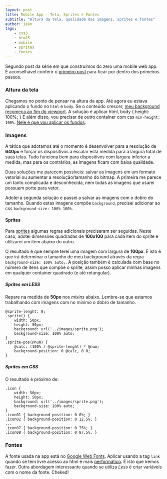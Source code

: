 ```yaml
---
layout: post
title: Mobile App - Tela, Sprites e Fontes
subtitle: "Altura da tela, qualidade das imagens, sprites e fontes"
author: jean
tags:
    - css3
    - html5
    - mobile
    - sprites
    - fontes
---
```


Segundo post da série em que construímos do zero uma mobile web app.<br> É aconselhável conferir o [primeiro post](//gri.fo/blog/mobile-app-parte-1) para ficar por dentro dos primeiros passos.

### Altura da tela

Chegamos no ponto de pensar na altura da app. Até agora eu estava aplicando o fundo no `html` e `body`. Se o conteúdo crescer, [meu background recomeça ao fim do viewport](http://jsbin.com/apotoz/1). A solução é aplicar
    html, body { height: 100%; }
E além disso, vou precisar de outro container com css `min-height: 100%`. [Nele é que vou aplicar os fundos](http://jsbin.com/apotoz/2).

### Imagens

A tática que adotamos até o momento é desenvolver para a resolução de **640px** e forçar os dispositivos a escalar esta medida para a largura total de suas telas. Tudo funciona bem para dispositivos com largura inferior a medida, mas para os contrários, as imagens ficam com baixa qualidade.

Duas soluções me parecem possíveis: salvar as imagens em um formato vetorial ou aumentar a resolução/tamanho do bitmap. A primeira me parece um tanto complicada e desconhecida, nem todas as imagens que usarei possuem porte para vetor. 

Adotei a segunda solução e passei a salvar as imagens com o dobro do tamanho. Quando estas imagens compõe `background`, precisei adicionar ao css `background-size: 100% 100%`. 


#### Sprites
Para [sprites](http://css-tricks.com/css-sprites) algumas regras adicionais precisaram ser seguidas. Neste caso, adotei dimensões quadradas de **100x100** para cada item do sprite e utilizarei um item abaixo do outro.

O resultado é que sempre terei uma imagem com largura de **100px**. E isto é que irá determinar o tamanho de meu background através da regra `background-size: 100% auto;`. A posição também é calculada com base no número de itens que compõe o sprite, assim posso aplicar minhas imagens em qualquer container quadrado (e até retangular).

##### Sprites em LESS
Repare na medida de **50px** nos *mixins* abaixo. Lembre-se que estamos trabalhando com imagens com no mínimo o dobro de tamanho.

<pre><code class="no-highlight">@sprite-lenght: 8;
.sprite() {
    width: 50px;
    height: 50px;
    background: url('../images/sprite.png');
    background-size: 100% auto;
}
.sprite-pos(@num) {
    @calc: (100% / @sprite-lenght) * @num;
    background-position: 0 @calc, 0 0;
}</code></pre>

##### Sprites em CSS
O resultado é próximo de:

<pre><code class="no-highlight">.icon {
	width: 50px;
	height: 50px;
	background: url('../images/sprite.png');
	background-size: 100% auto;
}
.icon01 { background-position: 0 0%; }
.icon02 { background-position: 0 12.5%; }
...
.icon07 { background-position: 0 75%; }
.icon08 { background-position: 0 87.5%, }</code></pre>

### Fontes
A fonte usada na app está no [Google Web Fonts](http://www.google.com/webfonts). Aplicar usando a tag ``link`` quando se tem livre acesso ao html é mais [performático](http://www.stevesouders.com/blog/2009/04/09/dont-use-import). É isto que iremos fazer. Outra abordagem interessante quando se utiliza *Less* é criar variáveis com o nome da fonte. Cheked!